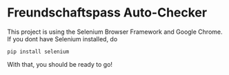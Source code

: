 # Freundschaftspass Auto-Checker

This project is using the Selenium Browser Framework and Google Chrome.
If you dont have Selenium installed, do
```
pip install selenium
```
With that, you should be ready to go!
